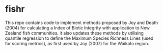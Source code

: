 # fishr
This repo contains code to implement methods proposed by Joy and Death (2004) for calculating a Index of Biotic Integrity with application to New Zealand fish communities. It also updates these methods by utilising quantile regression to define the Maximum Species Richness Lines (used for scoring metrics), as first used by Joy (2007) for the Waikato region. 
